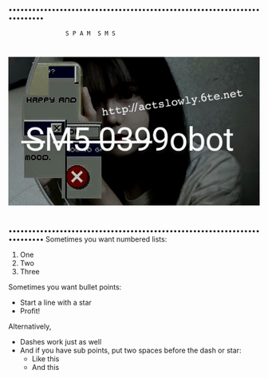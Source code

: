 ##
•••••••••••••••••••••••••••••••••••••••••••••••••••••••••••••••••••••••••
                
	                S P A M  S M S      
                
#
![STUPID HOUSE](https://github.com/0399obot/Sm5/blob/main/Sm5.png)
#
 •••••••••••••••••••••••••••••••••••••••••••••••••••••••••••••••••••••••••
Sometimes you want numbered lists:

1. One
2. Two
3. Three

Sometimes you want bullet points:

* Start a line with a star
* Profit!

Alternatively,

- Dashes work just as well
- And if you have sub points, put two spaces before the dash or star:
  - Like this
  - And this

